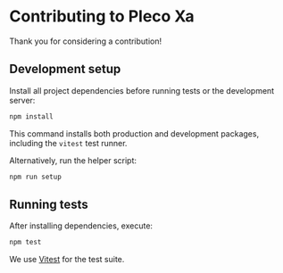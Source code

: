 # Contributing to Pleco Xa

Thank you for considering a contribution!

## Development setup

Install all project dependencies before running tests or the development server:

```bash
npm install
```

This command installs both production and development packages, including the `vitest` test runner.

Alternatively, run the helper script:

```bash
npm run setup
```

## Running tests

After installing dependencies, execute:

```bash
npm test
```

We use [Vitest](https://vitest.dev/) for the test suite.
